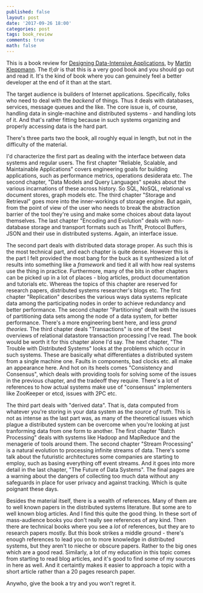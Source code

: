 ```yaml
---
published: false
layout: post
date: '2017-09-26 18:00'
categories: post
tags: book_review
comments: true
math: false
---
```

This is a book review for [Designing Data-Intensive Applications](https://dataintensive.net/), by [Martin Kleppmann](https://martin.kleppmann.com/). The _tl;dr_ is that this is a very good book and you should go out and read it. It's the kind of book where you can genuinely feel a better developer at the end of it than at the start.

The target audience is builders of Internet applications. Specifically, folks who need to deal with the _backend_ of things. Thus it deals with databases, services, message queues and the like. The core issue is, of course, handling data in single-machine and distributed systems - and handling lots of it. And that's rather fitting because in such systems organizing and properly accessing data is the hard part.

There's three parts two the book, all roughly equal in length, but not in the difficulty of the material.

I'd characterize the first part as dealing with the interface between data systems and regular users. The first chapter "Reliable, Scalable, and Maintainable Applications" covers engineering goals for building applications, such as performance metrics, operations desiderata etc. The second chapter, "Data Models and Query Languages" speaks about the various incarnations of these across history. So SQL, NoSQL, relational vs document stores, graph models etc. The third chapter "Storage and Retrieval" goes more into the inner-workings of storage engine. But again, from the point of view of the user who needs to break the abstraction barrier of the tool they're using and make some choices about data layout themselves. The last chapter "Encoding and Evolution" deals with non-database storage and transport formats such as Thrift, Protocol Buffers, JSON and their use in distributed systems. Again, an interface issue.

The second part deals with distributed data storage proper. As such this is the most technical part, and each chapter is quite dense. However this is the part I felt provided the most bang for the buck as it synthesized a lot of results into something like a _framework_ and tied it all with how real systems use the thing in practice. Furthermore, many of the bits in other chapters can be picked up in a lot of places - blog articles, product documentation and tutorials etc. Whereas the topics of this chapter are reserved for research papers, distributed systems researcher's blogs etc. The first chapter "Replication" describes the various ways data systems replicate data among the participating nodes in order to achieve redundancy and better performance. The second chapter "Partitioning" dealt with the issues of partitioning data sets among the node of a data system, for better performance. There's a more engineering bent here, and less _grand theories_. The third chapter deals "Transactions" is one of the best overviews of relational datastore transaction processing I've read. The book would be worth it for this chapter alone I'd say. The next chapter, "The Trouble with Distributed Systems" looks at the problems which occur in such systems. These are basically what differentiates a distributed system from a single machine one. Faults in components, bad clocks etc. all make an appearance here. And hot on its heels comes "Consistency and Consensus", which deals with providing tools for solving some of the issues in the previous chapter, and the tradeoff they require. There's a lot of references to how actual systems make use of "consensus" implementers like ZooKeeper or etcd, issues with 2PC etc. 

The third part deals with "derived data". That is, data computed from whatever you're storing in your data system as the _source of truth_. This is not as intense as the last part was, as many of the theoretical issues which plague a distributed system can be overcome when you're looking at just tranforming data from one form to another. The first chapter "Batch Processing" deals with systems like Hadoop and MapReduce and the menagerie of tools around them. The second chapter "Stream Processing" is a natural evolution to processing infinite streams of data. There's some talk about the futuristic architectures some companies are starting to employ, such as basing everything off event streams. And it goes into more detail in the last chapter, "The Future of Data Systems". The final pages are a warning about the dangers of collecting too much data without any safeguards in place for user privacy and against tracking. Which is quite poignant these days. 

Besides the material itself, there is a wealth of references. Many of them are to well known papers in the distributed systems literature. But some are to well known blog articles. And I find this quite the good thing. In these sort of mass-audience books you don't really see references of any kind. Then there are technical books where you see a _lot_ of references, but they are to research papers mostly. But this book strikes a middle ground - there's enough references to lead you on to more knowledge in distributed systems, but they aren't to nieche or obscure papers. Rather to the big ones which are a good read. Similarly, a lot of my education in this topic comes from starting to read blog articles, and it's good to find some of my sources in here as well. And it certaintly makes it easier to approach a topic with a short article rather than a 20 pages research paper.

Anywho, give the book a try and you won't regret it.
